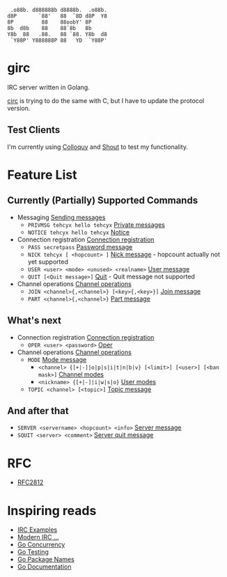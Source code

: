 ```none
 .o88b. d888888b d8888b.  .o88b. 
d8P       `88'   88  `8D d8P  Y8 
8P         88    88oobY' 8P      
8b  d8b    88    88`8b   8b      
Y8b  88   .88.   88 `88. Y8b  d8 
 `Y88P' Y888888P 88   YD  `Y88P' 
```

# girc
IRC server written in Golang.

[circ](https://github.com/tehcyx/circ) is trying to do the same with C, but I have to update the protocol version.

## Test Clients
I'm currently using [Colloquy](http://colloquy.info/) and [Shout](http://shout-irc.com/) to test my functionality.

# Feature List
## Currently (Partially) Supported Commands
* Messaging [Sending messages](https://tools.ietf.org/html/rfc1459#section-4.4)
  * `PRIVMSG tehcyx hello tehcyx` [Private messages](https://tools.ietf.org/html/rfc2812#section-3.3.1)
  * `NOTICE tehcyx hello tehcyx` [Notice](https://tools.ietf.org/html/rfc2812#section-3.3.2)
* Connection registration [Connection registration](https://tools.ietf.org/html/rfc2812#section-3.1)
  * `PASS secretpass` [Password message](https://tools.ietf.org/html/rfc2812#section-3.1.1)
  * `NICK tehcyx [ <hopcount> ]` [Nick message](https://tools.ietf.org/html/rfc2812#section-3.1.2) - hopcount actually not yet supported
  * `USER <user> <mode> <unused> <realname>` [User message](https://tools.ietf.org/html/rfc2812#section-3.1.3)
  * `QUIT [<Quit message>]` [Quit](https://tools.ietf.org/html/rfc2812#section-3.1.7) - Quit message not supported
* Channel operations [Channel operations](https://tools.ietf.org/html/rfc1459#section-4.2)
  * `JOIN <channel>{,<channel>} [<key>{,<key>}]` [Join message](https://tools.ietf.org/html/rfc1459#section-4.2.1)
  * `PART <channel>{,<channel>}` [Part message](https://tools.ietf.org/html/rfc1459#section-4.2.2)

## What's next
* Connection registration [Connection registration](https://tools.ietf.org/html/rfc1459#section-4.1)
  * `OPER <user> <password>` [Oper](https://tools.ietf.org/html/rfc1459#section-4.1.5)
* Channel operations [Channel operations](https://tools.ietf.org/html/rfc1459#section-4.2)
  * `MODE` [Mode message](https://tools.ietf.org/html/rfc1459#section-4.2.3)
    * `<channel> {[+|-]|o|p|s|i|t|n|b|v} [<limit>] [<user>] [<ban mask>]` [Channel modes](https://tools.ietf.org/html/rfc1459#section-4.2.3.1)
    * `<nickname> {[+|-]|i|w|s|o}` [User modes](https://tools.ietf.org/html/rfc1459#section-4.2.3.2)
  * `TOPIC <channel> [<topic>]` [Topic message](https://tools.ietf.org/html/rfc1459#section-4.2.4)

## And after that
* `SERVER <servername> <hopcount> <info>` [Server message](https://tools.ietf.org/html/rfc1459#section-4.1.4)
* `SQUIT <server> <comment>` [Server quit message](https://tools.ietf.org/html/rfc1459#section-4.1.7)

# RFC
* [RFC2812](https://tools.ietf.org/html/rfc2812)

# Inspiring reads
* [IRC Examples](http://chi.cs.uchicago.edu/chirc/irc_examples.html)
* [Modern IRC ...](https://modern.ircdocs.horse/)
* [Go Concurrency](https://tour.golang.org/concurrency/9)
* [Go Testing](https://golang.org/pkg/testing/)
* [Go Package Names](https://blog.golang.org/package-names)
* [Go Documentation](https://blog.golang.org/godoc-documenting-go-code)